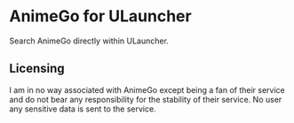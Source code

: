 # AnimeGo for ULauncher

Search AnimeGo directly within ULauncher.

## Licensing

I am in no way associated with AnimeGo except being a fan of their service and do not bear any responsibility for the stability of their service. No user any sensitive data is sent to the service.

